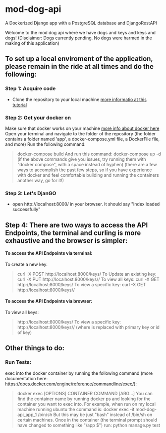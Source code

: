 # mod-dog-api
A Dockerized Django app with a PostgreSQL database and DjangoRestAPI

Welcome to the mod dog api where we have dogs and keys and keys and dogs!
(Disclaimer: Dogs currently pending. No dogs were harmed in the making of this application)

## To set up a local enviroment of the application, please remain in the ride at all times and do the following:

### Step 1: Acquire code
- Clone the repository to your local machine [more informatio at this tutorial](https://git-scm.com/book/en/v2/Git-Basics-Getting-a-Git-Repository)

### Step 2: Get your docker on
Make sure that docker works on your machine [more info about docker here](https://docs.docker.com/)
Open your terminal and navigate to the folder of the repository (the folder contains a folder named 'app', a docker-compose.yml file, a DockerFile file, and more)
Run the following command: 
> docker-compose build 
And run this command: 
> docker-compose up -d
(if the above commands give you issues, try running them with "docker compose", with a space instead of hyphen)
(there are a few ways to accomplish the past few steps, so if you have experience with docker and feel comfortable building and running the containers another way, go for it!)

### Step 3: Let's DjanGO
- open http://localhost:8000/ in your browser. It should say "Index loaded successfully"

## Step 4: There are two ways to access the API Endpoints, the terminal and curling is more exhaustive and the browser is simpler:

#### To access the API Endpoints via terminal:
To create a new key:
> curl -X POST http://localhost:8000/keys/
To Update an existing key:
> curl -X PUT http://localhost:8000/keys/<pk>/
To view all keys:
> curl -X GET http://localhost:8000/keys/
To view a specific key:
> curl -X GET http://localhost:8000/keys/<pk>/

#### To access the API Endpoints via browser:
To view all keys:
> http://localhost:8000/keys/
To view a specific key:
> http://localhost:8000/keys/<pk>/
(where <pk> is replaced with primary key or id of key)

## Other things to do:
### Run Tests:
exec into the docker container by running the following command (more documentation here: https://docs.docker.com/engine/reference/commandline/exec/):
> docker exec [OPTIONS] CONTAINER COMMAND [ARG...]
You can find the container name by running docker ps and looking for the container you want to exec into. 
For example, when run on my local machine running ubuntu the command is:
> docker exec -it mod-dog-api_app_1 /bin/sh
But this may be just "bash" instead of /bin/sh on certain machines.
Once in the container (the terminal prompt should have changed to something like "/app $") run:
> python manage.py test
